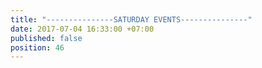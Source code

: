 ```yaml
---
title: "---------------SATURDAY EVENTS---------------"
date: 2017-07-04 16:33:00 +07:00
published: false
position: 46
---
```


